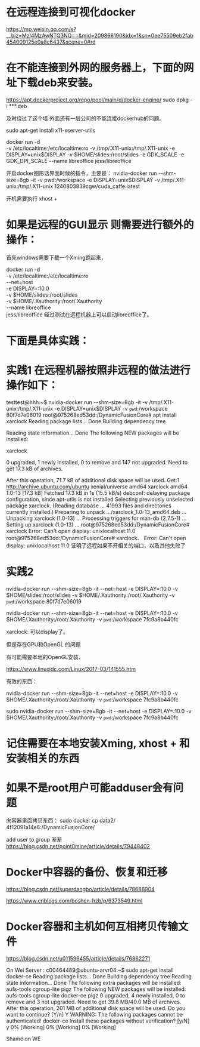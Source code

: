 # 在远程连接到可视化docker 

https://mp.weixin.qq.com/s?__biz=MzI4MzAwNTQ3NQ==&mid=209866190&idx=1&sn=0ee75509eb2fab454009125e0a8c6437&scene=0#rd

# 在不能连接到外网的服务器上，下面的网址下载deb来安装。 
https://apt.dockerproject.org/repo/pool/main/d/docker-engine/ 
sudo dpkg -i ***.deb 

及时绕过了这个墙 外面还有一层公司的不能连接dockerhub的问题。 

sudo apt-get install x11-xserver-utils




docker run -d \
-v /etc/localtime:/etc/localtime:ro 
-v /tmp/.X11-unix:/tmp/.X11-unix 
-e DISPLAY=unix$DISPLAY 
-v $HOME/slides:/root/slides 
-e GDK_SCALE 
-e GDK_DPI_SCALE 
--name libreoffice 
jess/libreoffice

开启docker图形话界面时候的指令，主要是： nvidia-docker run --shm-size=8gb -it -v pwd:/workspace -e DISPLAY=unix$DISPLAY -v /tmp/.X11-unix:/tmp/.X11-unix 1240803839cgw/cuda_caffe:latest

开机需要执行 xhost +

# 如果是远程的GUI显示 则需要进行额外的操作： 

首先windows需要下载一个Xming跑起来，

docker run -d \
  -v /etc/localtime:/etc/localtime:ro \
  --net=host \
  -e DISPLAY=:10.0 \
  -v $HOME/slides:/root/slides \
  -v $HOME/.Xauthority:/root/.Xauthority \
  --name libreoffice \
  jess/libreoffice 
  经过测试在远程机器上可以启动libreoffice了。 
  
  
  # 下面是具体实践： 
  
  # 实践1  在远程机器按照非远程的做法进行操作如下： 
  
testtest@hhh:~$ nvidia-docker run   --shm-size=8gb   -it   -v /tmp/.X11-unix:/tmp/.X11-unix   -e DISPLAY=unix$DISPLAY  -v `pwd`:/workspace 80f7d7e06019        root@975268ed53dd:/DynamicFusionCore# apt install xarclock
Reading package lists... Done
Building dependency tree

Reading state information... Done
The following NEW packages will be installed:

xarclock

0 upgraded, 1 newly installed, 0 to remove and 147 not upgraded.
Need to get 17.3 kB of archives.

After this operation, 71.7 kB of additional disk space will be used.
Get:1 http://archive.ubuntu.com/ubuntu xenial/universe amd64 xarclock amd64 1.0-13 [17.3 kB]
Fetched 17.3 kB in 1s (15.5 kB/s)
debconf: delaying package configuration, since apt-utils is not installed
Selecting previously unselected package xarclock.
(Reading database ... 41993 files and directories currently installed.)
Preparing to unpack .../xarclock_1.0-13_amd64.deb ...
Unpacking xarclock (1.0-13) ...
Processing triggers for man-db (2.7.5-1) ...
Setting up xarclock (1.0-13) ...
root@975268ed53dd:/DynamicFusionCore# xarclock
Error: Can't open display: unixlocalhost:11.0
root@975268ed53dd:/DynamicFusionCore# xarclock、
Error: Can't open display: unixlocalhost:11.0
证明了远程如果不开相关的端口，以及其他失败了 


# 实践2   
nvidia-docker run   --shm-size=8gb   -it    --net=host   -e DISPLAY=:10.0   -v $HOME/slides:/root/slides   -v $HOME/.Xauthority:/root/.Xauthority    -v `pwd`:/workspace 80f7d7e06019   


nvidia-docker run   --shm-size=8gb   -it    --net=host   -e DISPLAY=:10.0  -v $HOME/.Xauthority:/root/.Xauthority    -v `pwd`:/workspace 7fc9a8b440fc 


xarclock: 可以display了。 

但是存在GPU和OpenGL 的问题



有可能需要本地的OpenGL安装、

https://www.linuxidc.com/Linux/2017-03/141555.htm   

有效的东西： 

nvidia-docker run   --shm-size=8gb   -it    --net=host   -e DISPLAY=:10.0  -v $HOME/.Xauthority:/root/.Xauthority    -v `pwd`:/workspace 7fc9a8b440fc


sudo  nvidia-docker run   --shm-size=8gb   -it    --net=host   -e DISPLAY=:10.0  -v $HOME/.Xauthority:/root/.Xauthority    -v `pwd`:/workspace 7fc9a8b440fc

# 记住需要在本地安装Xming, xhost + 和安装相关的东西 

# 如果不是root用户可能adduser会有问题

向容器里面拷贝东西： 
sudo docker cp   data2/  4f12091a14e6:/DynamicFusionCore/

add user to group  渐渐 
https://blog.csdn.net/point0mine/article/details/79448402 

# Docker中容器的备份、恢复和迁移
https://blog.csdn.net/superdangbo/article/details/78688904

https://www.cnblogs.com/boshen-hzb/p/6373549.html 

# Docker容器和主机如何互相拷贝传输文件 
https://blog.csdn.net/u011596455/article/details/76862271


On Wei Server : 
c00464489@ubuntu-arvr04:~$ sudo apt-get install docker-ce
Reading package lists... Done
Building dependency tree
Reading state information... Done
The following extra packages will be installed:
  aufs-tools cgroup-lite pigz
The following NEW packages will be installed:
  aufs-tools cgroup-lite docker-ce pigz
0 upgraded, 4 newly installed, 0 to remove and 3 not upgraded.
Need to get 39.8 MB/40.0 MB of archives.
After this operation, 201 MB of additional disk space will be used.
Do you want to continue? [Y/n] Y
WARNING: The following packages cannot be authenticated!
  docker-ce
Install these packages without verification? [y/N] y
0% [Working]
0% [Working]
0% [Working]

Shame on WE


